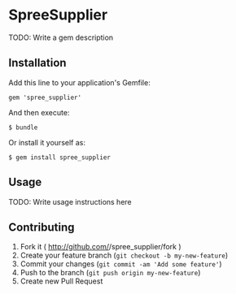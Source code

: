 # SpreeSupplier

TODO: Write a gem description

## Installation

Add this line to your application's Gemfile:

    gem 'spree_supplier'

And then execute:

    $ bundle

Or install it yourself as:

    $ gem install spree_supplier

## Usage

TODO: Write usage instructions here

## Contributing

1. Fork it ( http://github.com/<my-github-username>/spree_supplier/fork )
2. Create your feature branch (`git checkout -b my-new-feature`)
3. Commit your changes (`git commit -am 'Add some feature'`)
4. Push to the branch (`git push origin my-new-feature`)
5. Create new Pull Request
